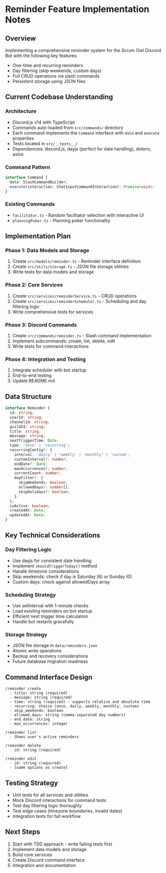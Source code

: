 # Reminder Feature Implementation Notes

## Overview
Implementing a comprehensive reminder system for the Scrum Owl Discord Bot with the following key features:
- One-time and recurring reminders
- Day filtering (skip weekends, custom days)
- Full CRUD operations via slash commands
- Persistent storage using JSON files

## Current Codebase Understanding

### Architecture
- Discord.js v14 with TypeScript
- Commands auto-loaded from `src/commands/` directory
- Each command implements the `Command` interface with `data` and `execute` properties
- Tests located in `src/__tests__/`
- Dependencies: discord.js, dayjs (perfect for date handling), dotenv, axios

### Command Pattern
```typescript
interface Command {
  data: SlashCommandBuilder;
  execute(interaction: ChatInputCommandInteraction): Promise<void>;
}
```

### Existing Commands
- `facilitator.ts` - Random facilitator selection with interactive UI
- `planningPoker.ts` - Planning poker functionality

## Implementation Plan

### Phase 1: Data Models and Storage
1. Create `src/models/reminder.ts` - Reminder interface definition
2. Create `src/utils/storage.ts` - JSON file storage utilities
3. Write tests for data models and storage

### Phase 2: Core Services
1. Create `src/services/reminderService.ts` - CRUD operations
2. Create `src/services/reminderScheduler.ts` - Scheduling and day filtering logic
3. Write comprehensive tests for services

### Phase 3: Discord Commands
1. Create `src/commands/reminder.ts` - Slash command implementation
2. Implement subcommands: create, list, delete, edit
3. Write tests for command interactions

### Phase 4: Integration and Testing
1. Integrate scheduler with bot startup
2. End-to-end testing
3. Update README.md

## Data Structure

```typescript
interface Reminder {
  id: string;
  userId: string;
  channelId: string;
  guildId: string;
  title: string;
  message: string;
  nextTriggerTime: Date;
  type: 'once' | 'recurring';
  recurringConfig?: {
    interval: 'daily' | 'weekly' | 'monthly' | 'custom';
    customInterval?: number;
    endDate?: Date;
    maxOccurrences?: number;
    currentCount: number;
    dayFilter?: {
      skipWeekends: boolean;
      allowedDays?: number[];
      skipHolidays?: boolean;
    };
  };
  isActive: boolean;
  createdAt: Date;
  updatedAt: Date;
}
```

## Key Technical Considerations

### Day Filtering Logic
- Use dayjs for consistent date handling
- Implement `shouldTriggerToday()` method
- Handle timezone considerations
- Skip weekends: check if day is Saturday (6) or Sunday (0)
- Custom days: check against allowedDays array

### Scheduling Strategy
- Use setInterval with 1-minute checks
- Load existing reminders on bot startup
- Efficient next trigger time calculation
- Handle bot restarts gracefully

### Storage Strategy
- JSON file storage in `data/reminders.json`
- Atomic write operations
- Backup and recovery considerations
- Future database migration readiness

## Command Interface Design

```
/reminder create
  - title: string (required)
  - message: string (required)
  - time: string (required) - supports relative and absolute time
  - recurring: choice (once, daily, weekly, monthly, custom)
  - skip_weekends: boolean
  - allowed_days: string (comma-separated day numbers)
  - end_date: string
  - max_occurrences: integer

/reminder list
  - Shows user's active reminders

/reminder delete
  - id: string (required)

/reminder edit
  - id: string (required)
  - [same options as create]
```

## Testing Strategy
- Unit tests for all services and utilities
- Mock Discord interactions for command tests
- Test day filtering logic thoroughly
- Test edge cases (timezone boundaries, invalid dates)
- Integration tests for full workflow

## Next Steps
1. Start with TDD approach - write failing tests first
2. Implement data models and storage
3. Build core services
4. Create Discord command interface
5. Integration and documentation